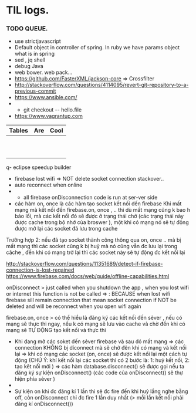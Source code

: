 # TIL logs.


### TODO QUEUE.
- use strictjavascript
- Default object in controller of spring. In ruby we have params object what is in spring
- sed , jq shell
- debug Java
- web bower. web pack…
- https://github.com/FasterXML/jackson-core   => Crossfilter
- http://stackoverflow.com/questions/4114095/revert-git-repository-to-a-previous-commit
- https://www.ansible.com/
- - git checkout -- hello.file
- https://www.vagrantup.com




| Tables                       |      Are                          |  Cool                     |
|------------------------------|-----------------------------------|---------------------------|
|                              |                                   |                           |
|                              |                                   |                           |
|                              |                                   |                           |
|                              |                                   |                           |
|                              |                                   |                           |
|                              |                                   |                           |
|                              |                                   |                           |
|                              |                                   |                           |
|                              |                                   |                           |
|                              |                                   |                           |



q- eclipse speedup builder
- firebase lost wifi => NOT delete socket connection stackover..
- auto reconnect when online 
- - all firebase onDisconnection code is run at ser-ver side
- các hàm on, once là các hàm tạo socket kết nối đến firebase 
Khi mất mạng mà kết nối  đến firebase.on, once , .. thì dù mất mạng cũng k bao h báo lối, mà các kết nối đó sẽ được ở trạng thái chờ (các trạng thái này được cache trong bộ nhớ của broswer ), một khi có mạng nó sẽ tự động được mở lại các socket đã lưu trong cache 

Trường hợp 2: nếu đã tạo socket thành công thông qua on, once .. mà bị mất mạng thì các socket cũng k bị huỷ mà nó cũng vẫn đc lưu lại trong câche , đến khi có mạng trở lại thì các socket này sẽ tự động đc kết nối lại 

http://stackoverflow.com/questions/11351689/detect-if-firebase-connection-is-lost-regained
https://www.firebase.com/docs/web/guide/offline-capabilities.html

onDisconnect > just called when you shutdown the app , when you lost wifi or internet this function is not be called => : BECAUSE when lost wifi firebase sill remain connection that mean socket connection if NOT be deleted and will be reconnect when you open wifi again


firebase.on, once > có thể hiểu là đăng ký các kết nối đến sẻver , nếu có mạng sẽ thực thi ngay, nếu k có mạng sẽ lưu vào cache và chờ đến khi có mạng sẽ TỰ ĐỘNG tạo kết nối và thực thi 

- Khi đang mở các soket đến sẻver firebase và sau đó mất mạng => các connection KHÔNG bị díconnect mà sẽ chờ đên khi có mạng và kết nối lại => khi có mạng các socket (on, once) sẽ được kết nối lại một cách tự động (CHÚ Ý: khí kết nối lại các socket thì có 2 bước là: 1: huỷ kết nối, 2: tạo kêt nối mới ) => các hàm database.disconnect() sẽ được gọi nếu ta đăng ký sự kiện onDisconnect()  (các code của onDisconnect() sẽ thự hiện phía sẻver )
- 
- Sự kiện on khi đc đăng kí 1 lần thì sẽ đc fire đến khi huỷ lắng nghe bằng off, còn onDisconnect chỉ đc fire 1 lần duy nhất (> mỗi lần kết nối phải đăng kí onDisconnect())
